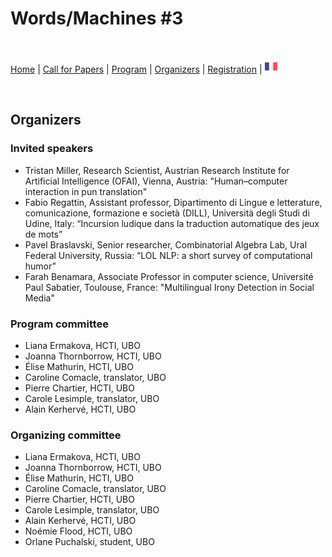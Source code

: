 # Words/Machines #3

<br>

[Home](https://motsmachines.github.io/2021/en) | [Call for Papers](https://motsmachines.github.io/2021/en/cfp) | [Program](https://motsmachines.github.io/2021/en/program) | [Organizers](https://motsmachines.github.io/2021/en/orga) | [Registration](https://motsmachines.github.io/2021/en/registration) | [<img src="FR.png" width="20">](https://motsmachines.github.io/2021/)

<br>

## Organizers

### Invited speakers
- Tristan Miller, Research Scientist, Austrian Research Institute for Artificial Intelligence (OFAI), Vienna, Austria: "Human–computer interaction in pun translation"
- Fabio Regattin, Assistant professor, Dipartimento di Lingue e letterature, comunicazione, formazione e società (DILL), Università degli Studi di Udine, Italy: “Incursion ludique dans la traduction automatique des jeux de mots”
- Pavel Braslavski, Senior researcher, Combinatorial Algebra Lab, Ural Federal University, Russia: “LOL NLP: a short survey of  computational humor”
- Farah Benamara, Associate Professor in computer science, Université Paul Sabatier, Toulouse, France: "Multilingual Irony Detection in Social Media"

### Program committee
- Liana Ermakova, HCTI, UBO
- Joanna Thornborrow, HCTI, UBO
- Élise Mathurin, HCTI, UBO
- Caroline Comacle, translator, UBO
- Pierre Chartier, HCTI, UBO
- Carole Lesimple, translator, UBO
- Alain Kerhervé, HCTI, UBO

### Organizing committee
- Liana Ermakova, HCTI, UBO
- Joanna Thornborrow, HCTI, UBO
- Élise Mathurin, HCTI, UBO
- Caroline Comacle, translator, UBO
- Pierre Chartier, HCTI, UBO
- Carole Lesimple, translator, UBO
- Alain Kerhervé, HCTI, UBO
- Noémie Flood, HCTI, UBO
- Orlane Puchalski, student, UBO
